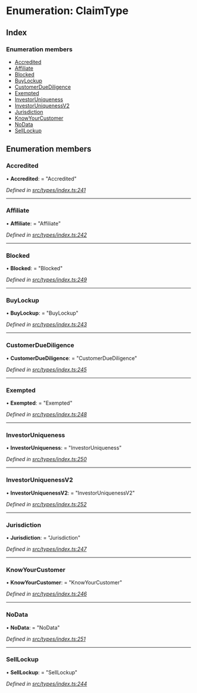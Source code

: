 # Enumeration: ClaimType

## Index

### Enumeration members

* [Accredited](claimtype.md#accredited)
* [Affiliate](claimtype.md#affiliate)
* [Blocked](claimtype.md#blocked)
* [BuyLockup](claimtype.md#buylockup)
* [CustomerDueDiligence](claimtype.md#customerduediligence)
* [Exempted](claimtype.md#exempted)
* [InvestorUniqueness](claimtype.md#investoruniqueness)
* [InvestorUniquenessV2](claimtype.md#investoruniquenessv2)
* [Jurisdiction](claimtype.md#jurisdiction)
* [KnowYourCustomer](claimtype.md#knowyourcustomer)
* [NoData](claimtype.md#nodata)
* [SellLockup](claimtype.md#selllockup)

## Enumeration members

###  Accredited

• **Accredited**: = "Accredited"

*Defined in [src/types/index.ts:241](https://github.com/PolymathNetwork/polymesh-sdk/blob/44d12f59/src/types/index.ts#L241)*

___

###  Affiliate

• **Affiliate**: = "Affiliate"

*Defined in [src/types/index.ts:242](https://github.com/PolymathNetwork/polymesh-sdk/blob/44d12f59/src/types/index.ts#L242)*

___

###  Blocked

• **Blocked**: = "Blocked"

*Defined in [src/types/index.ts:249](https://github.com/PolymathNetwork/polymesh-sdk/blob/44d12f59/src/types/index.ts#L249)*

___

###  BuyLockup

• **BuyLockup**: = "BuyLockup"

*Defined in [src/types/index.ts:243](https://github.com/PolymathNetwork/polymesh-sdk/blob/44d12f59/src/types/index.ts#L243)*

___

###  CustomerDueDiligence

• **CustomerDueDiligence**: = "CustomerDueDiligence"

*Defined in [src/types/index.ts:245](https://github.com/PolymathNetwork/polymesh-sdk/blob/44d12f59/src/types/index.ts#L245)*

___

###  Exempted

• **Exempted**: = "Exempted"

*Defined in [src/types/index.ts:248](https://github.com/PolymathNetwork/polymesh-sdk/blob/44d12f59/src/types/index.ts#L248)*

___

###  InvestorUniqueness

• **InvestorUniqueness**: = "InvestorUniqueness"

*Defined in [src/types/index.ts:250](https://github.com/PolymathNetwork/polymesh-sdk/blob/44d12f59/src/types/index.ts#L250)*

___

###  InvestorUniquenessV2

• **InvestorUniquenessV2**: = "InvestorUniquenessV2"

*Defined in [src/types/index.ts:252](https://github.com/PolymathNetwork/polymesh-sdk/blob/44d12f59/src/types/index.ts#L252)*

___

###  Jurisdiction

• **Jurisdiction**: = "Jurisdiction"

*Defined in [src/types/index.ts:247](https://github.com/PolymathNetwork/polymesh-sdk/blob/44d12f59/src/types/index.ts#L247)*

___

###  KnowYourCustomer

• **KnowYourCustomer**: = "KnowYourCustomer"

*Defined in [src/types/index.ts:246](https://github.com/PolymathNetwork/polymesh-sdk/blob/44d12f59/src/types/index.ts#L246)*

___

###  NoData

• **NoData**: = "NoData"

*Defined in [src/types/index.ts:251](https://github.com/PolymathNetwork/polymesh-sdk/blob/44d12f59/src/types/index.ts#L251)*

___

###  SellLockup

• **SellLockup**: = "SellLockup"

*Defined in [src/types/index.ts:244](https://github.com/PolymathNetwork/polymesh-sdk/blob/44d12f59/src/types/index.ts#L244)*
